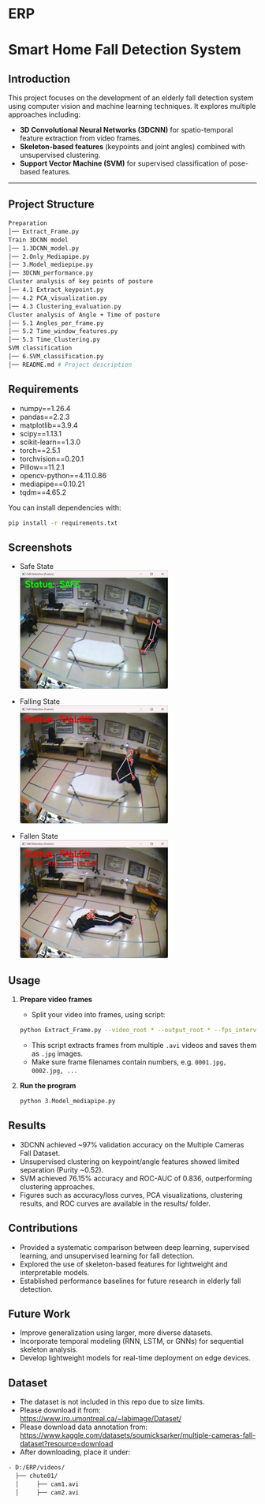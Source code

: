 # ERP
# Smart Home Fall Detection System

##  Introduction
This project focuses on the development of an elderly fall detection system using computer vision and machine learning techniques. 
It explores multiple approaches including:
- **3D Convolutional Neural Networks (3DCNN)** for spatio-temporal feature extraction from video frames.
- **Skeleton-based features** (keypoints and joint angles) combined with unsupervised clustering.
- **Support Vector Machine (SVM)** for supervised classification of pose-based features.

---
##  Project Structure

```bash
Preparation
│── Extract_Frame.py
Train 3DCNN model
│── 1.3DCNN_model.py 
│── 2.Only_Mediapipe.py 
│── 3.Model_mediepipe.py 
│── 3DCNN_performance.py
Cluster analysis of key points of posture
│── 4.1 Extract_keypoint.py
│── 4.2 PCA_visualization.py
│── 4.3 Clustering_evaluation.py
Cluster analysis of Angle + Time of posture
│── 5.1 Angles_per_frame.py
│── 5.2 Time_window_features.py
│── 5.3 Time_Clustering.py
SVM classification
│── 6.SVM_classification.py
│── README.md # Project description
```
##  Requirements
- numpy==1.26.4
- pandas==2.2.3
- matplotlib==3.9.4
- scipy==1.13.1
- scikit-learn==1.3.0
- torch==2.5.1
- torchvision==0.20.1
- Pillow==11.2.1
- opencv-python==4.11.0.86
- mediapipe==0.10.21
- tqdm==4.65.2
  
You can install dependencies with:
```bash
pip install -r requirements.txt
```

## Screenshots

- Safe State  
  <img src="images/1.png" alt="Safe State" width="300">

- Falling State  
  <img src="images/2.png" alt="Falling State" width="300">

- Fallen State  
  <img src="images/3.png" alt="Fallen State" width="300">


## Usage

1. **Prepare video frames**
   - Split your video into frames, using script:
   ```bash
   python Extract_Frame.py --video_root * --output_root * --fps_interval *
   ```
   - This script extracts frames from multiple `.avi` videos and saves them as `.jpg` images.
   - Make sure frame filenames contain numbers, e.g. `0001.jpg, 0002.jpg, ...`

2. **Run the program**
   ```bash
   python 3.Model_mediapipe.py
   ```
   
##  Results
- 3DCNN achieved ~97% validation accuracy on the Multiple Cameras Fall Dataset.
- Unsupervised clustering on keypoint/angle features showed limited separation (Purity ~0.52).
- SVM achieved 76.15% accuracy and ROC-AUC of 0.836, outperforming clustering approaches.
- Figures such as accuracy/loss curves, PCA visualizations, clustering results, and ROC curves are available in the results/ folder.

##  Contributions
- Provided a systematic comparison between deep learning, supervised learning, and unsupervised learning for fall detection.
- Explored the use of skeleton-based features for lightweight and interpretable models.
- Established performance baselines for future research in elderly fall detection.

## Future Work
- Improve generalization using larger, more diverse datasets.
- Incorporate temporal modeling (RNN, LSTM, or GNNs) for sequential skeleton analysis.
- Develop lightweight models for real-time deployment on edge devices.

## Dataset
- The dataset is not included in this repo due to size limits.  
- Please download it from: https://www.iro.umontreal.ca/~labimage/Dataset/
- Please download data annotation from: https://www.kaggle.com/datasets/soumicksarker/multiple-cameras-fall-dataset?resource=download
- After downloading, place it under:
```bash
- D:/ERP/videos/
  ├── chute01/
  │     ├── cam1.avi
  │     ├── cam2.avi
```
